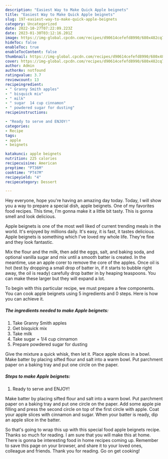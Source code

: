 ```yaml
---
description: "Easiest Way to Make Quick Apple beignets"
title: "Easiest Way to Make Quick Apple beignets"
slug: 197-easiest-way-to-make-quick-apple-beignets
category: Uncategorized
date: 2022-10-27T07:22:09.223Z
date: 2023-01-30T03:12:16.201Z
image: https://img-global.cpcdn.com/recipes/d90614cefefd8990/680x482cq70/apple-beignets-recipe-main-photo.jpg
hideToc: false
enableToc: true
enableTocContent: false
thumbnail: https://img-global.cpcdn.com/recipes/d90614cefefd8990/680x482cq70/apple-beignets-recipe-main-photo.jpg
cover: https://img-global.cpcdn.com/recipes/d90614cefefd8990/680x482cq70/apple-beignets-recipe-main-photo.jpg
author: Admin
authorAv: notfound
ratingvalue: 3.7
reviewcount: 13
recipeingredient:
- " Granny Smith apples"
- " bisquick mix"
- " milk"
- " sugar  14 cup cinnamon"
- " powdered sugar for dusting"
recipeinstructions:

- "Ready to serve and ENJOY!"
categories:
- Recipe
tags:
- apple
- beignets

katakunci: apple beignets 
nutrition: 225 calories
recipecuisine: American
preptime: "PT36M"
cooktime: "PT47M"
recipeyield: "4"
recipecategory: Dessert

---
```



Hey everyone, hope you're having an amazing day today. Today, I will show you a way to prepare a special dish, apple beignets. One of my favorites food recipes. This time, I'm gonna make it a little bit tasty. This is gonna smell and look delicious.

Apple beignets is one of the most well liked of current trending meals in the world. It's enjoyed by millions daily. It's easy, it is fast, it tastes delicious. Apple beignets is something which I've loved my whole life. They're fine and they look fantastic.

Mix the flour and the milk, then add the eggs, salt, and baking soda, and optional vanilla sugar and mix until a smooth batter is created. In the meantime, use an apple corer to remove the core of the apples. Once oil is hot (test by dropping a small drop of batter in, if it starts to bubble right away, the oil is ready) carefully drop batter in by heaping teaspoons. You can make these larger but they will expand a lot.


To begin with this particular recipe, we must prepare a few components. You can cook apple beignets using 5 ingredients and 0 steps. Here is how you can achieve it.

<!--inarticleads1-->

##### The ingredients needed to make Apple beignets:

1. Take  Granny Smith apples
1. Get  bisquick mix
1. Take  milk
1. Take  sugar + 1/4 cup cinnamon
1. Prepare  powdered sugar for dusting


Give the mixture a quick whisk, then let it. Place apple slices in a bowl. Make batter by placing sifted flour and salt into a warm bowl. Put parchment paper on a baking tray and put one circle on the paper. 

<!--inarticleads2-->

##### Steps to make Apple beignets:


1. Ready to serve and ENJOY!

Make batter by placing sifted flour and salt into a warm bowl. Put parchment paper on a baking tray and put one circle on the paper. Add some apple pie filling and press the second circle on top of the first circle with apple. Coat your apple slices with cinnamon and sugar. When your batter is ready, dip an apple slice in the batter. 

So that's going to wrap this up with this special food apple beignets recipe. Thanks so much for reading. I am sure that you will make this at home. There is gonna be interesting food in home recipes coming up. Remember to save this page on your browser, and share it to your loved ones, colleague and friends. Thank you for reading. Go on get cooking!
